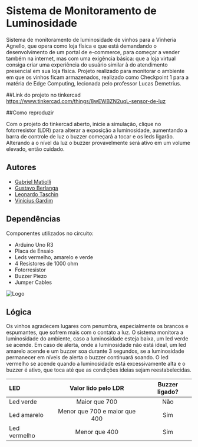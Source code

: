 
# Sistema de Monitoramento de Luminosidade

Sistema de monitoramento de luminosidade de vinhos para a Vinheria Agnello, que opera como loja física e que está demandando o desenvolvimento de um portal de e-commerce, para começar a vender também na internet, mas com uma exigência básica: que a loja virtual consiga criar uma experiência do usuário similar à do atendimento presencial em sua loja física. Projeto realizado para monitorar o ambiente em que os vinhos ficam armazenados, realizado como Checkpoint 1 para a matéria de Edge Computing, lecionada pelo professor Lucas Demetrius.

##Link do projeto no tinkercad
https://www.tinkercad.com/things/8wEWBZN2uqL-sensor-de-luz

##Como reproduzir

Com o projeto do tinkercad aberto, inicie a simulação, clique no fotorresistor (LDR) para alterar a exposição a luminosidade, aumentando a barra de controle de luz o buzzer começará a tocar e os leds ligarão. Alterando a o nível da luz o buzzer provavelmente será ativo em um volume elevado, então cuidado. 

## Autores

- [Gabriel Matiolli](https://www.github.com/m4tiolli)
- [Gustavo Berlanga](https://www.github.com/berla1)
- [Leonardo Taschin](https://www.github.com/LeoTaschin)
- [Vinicius Gardim](https://www.github.com/gardim1)

## Dependências

Componentes utilizados no circuito:

- Arduino Uno R3
- Placa de Ensaio
- Leds vermelho, amarelo e verde
- 4 Resistores de 1000 ohm
- Fotorresistor
- Buzzer Piezo
- Jumper Cables
    
![Logo](https://gcdnb.pbrd.co/images/zIZlq7SC5Rjw.png?o=1)

## Lógica

Os vinhos agradecem lugares com penumbra, especialmente os brancos e espumantes, que sofrem mais com o contato a luz. O sistema monitora a luminosidade do ambiente, caso a luminosidade esteja baixa, um led verde se acende. Em caso de alerta, onde a luminosidade não está ideal, um led amarelo acende e um buzzer soa durante 3 segundos, se a luminosidade permanecer em níveis de alerta o buzzer continuará soando. O led vermelho se acende quando a luminosidade está excessivamente alta e o buzzer é ativo, que toca até que as condições ideias sejam reestabelecidas.

| LED | Valor lido pelo LDR | Buzzer ligado? |
|:----| :-----------------: | :------------: |
|Led verde| Maior que 700 | Não |
|Led amarelo|Menor que 700 e maior que 400| Sim |
|Led vermelho| Menor que 400 | Sim |
